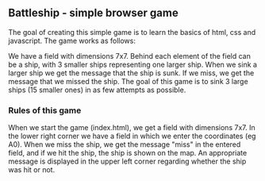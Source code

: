 ## Battleship - simple browser game

The goal of creating this simple game is to learn the basics of html, css and javascript. The game works as follows:

We have a field with dimensions 7x7. Behind each element of the field can be a ship, with 3 smaller ships representing one larger ship. When we sink a larger ship we get the message that the ship is sunk. If we miss, we get the message that we missed the ship. The goal of this game is to sink 3 large ships (15 smaller ones) in as few attempts as possible.

### Rules of this game

When we start the game (index.html), we get a field with dimensions 7x7. In the lower right corner we have a field in which we enter the coordinates (eg A0). When we miss the ship, we get the message "miss" in the entered field, and if we hit the ship, the ship is shown on the map. An appropriate message is displayed in the upper left corner regarding whether the ship was hit or not.
